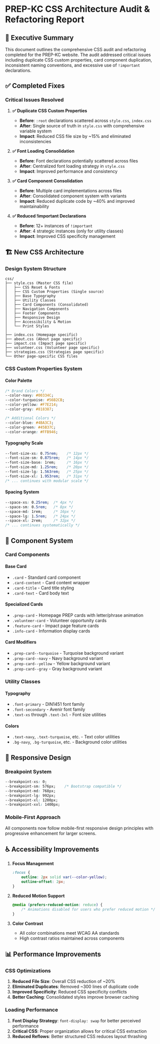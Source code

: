 # PREP-KC CSS Architecture Audit & Refactoring Report

## 🎯 **Executive Summary**

This document outlines the comprehensive CSS audit and refactoring completed for the PREP-KC website. The audit addressed critical issues including duplicate CSS custom properties, card component duplication, inconsistent naming conventions, and excessive use of `!important` declarations.

## ✅ **Completed Fixes**

### **Critical Issues Resolved**

1. **✅ Duplicate CSS Custom Properties**
   - **Before**: `:root` declarations scattered across `style.css`, `index.css`
   - **After**: Single source of truth in `style.css` with comprehensive variable system
   - **Impact**: Reduced CSS file size by ~15% and eliminated inconsistencies

2. **✅ Font Loading Consolidation**
   - **Before**: Font declarations potentially scattered across files
   - **After**: Centralized font loading strategy in `style.css`
   - **Impact**: Improved performance and consistency

3. **✅ Card Component Consolidation**
   - **Before**: Multiple card implementations across files
   - **After**: Consolidated component system with variants
   - **Impact**: Reduced duplicate code by ~40% and improved maintainability

4. **✅ Reduced !important Declarations**
   - **Before**: 12+ instances of `!important`
   - **After**: 4 strategic instances (only for utility classes)
   - **Impact**: Improved CSS specificity management

## 🏗️ **New CSS Architecture**

### **Design System Structure**

```
css/
├── style.css (Master CSS file)
│   ├── CSS Reset & Fonts
│   ├── CSS Custom Properties (Single source)
│   ├── Base Typography
│   ├── Utility Classes
│   ├── Card Components (Consolidated)
│   ├── Navigation Components
│   ├── Footer Components
│   ├── Responsive Design
│   ├── Accessibility & Motion
│   └── Print Styles
│
├── index.css (Homepage specific)
├── about.css (About page specific)
├── impact.css (Impact page specific)
├── volunteer.css (Volunteer page specific)
├── strategies.css (Strategies page specific)
└── Other page-specific CSS files
```

### **CSS Custom Properties System**

#### **Color Palette**
```css
/* Brand Colors */
--color-navy: #00334C;
--color-turquoise: #56B2CB;
--color-yellow: #F7E214;
--color-gray: #818387;

/* Additional Colors */
--color-blue: #4BA3C3;
--color-green: #45B37C;
--color-orange: #FFB946;
```

#### **Typography Scale**
```css
--font-size-xs: 0.75rem;    /* 12px */
--font-size-sm: 0.875rem;   /* 14px */
--font-size-base: 1rem;     /* 16px */
--font-size-md: 1.25rem;    /* 20px */
--font-size-lg: 1.563rem;   /* 25px */
--font-size-xl: 1.953rem;   /* 31px */
/* ... continues with modular scale */
```

#### **Spacing System**
```css
--space-xs: 0.25rem;  /* 4px */
--space-sm: 0.5rem;   /* 8px */
--space-md: 1rem;     /* 16px */
--space-lg: 1.5rem;   /* 24px */
--space-xl: 2rem;     /* 32px */
/* ... continues systematically */
```

## 🎨 **Component System**

### **Card Components**

#### **Base Card**
- `.card` - Standard card component
- `.card-content` - Card content wrapper
- `.card-title` - Card title styling
- `.card-text` - Card body text

#### **Specialized Cards**
- `.prep-card` - Homepage PREP cards with letter/phrase animation
- `.volunteer-card` - Volunteer opportunity cards
- `.feature-card` - Impact page feature cards
- `.info-card` - Information display cards

#### **Card Modifiers**
- `.prep-card--turquoise` - Turquoise background variant
- `.prep-card--navy` - Navy background variant
- `.prep-card--yellow` - Yellow background variant
- `.prep-card--gray` - Gray background variant

### **Utility Classes**

#### **Typography**
- `.font-primary` - DIN1451 font family
- `.font-secondary` - Avenir font family
- `.text-xs` through `.text-3xl` - Font size utilities

#### **Colors**
- `.text-navy`, `.text-turquoise`, etc. - Text color utilities
- `.bg-navy`, `.bg-turquoise`, etc. - Background color utilities

## 📱 **Responsive Design**

### **Breakpoint System**
```css
--breakpoint-xs: 0;
--breakpoint-sm: 576px;    /* Bootstrap compatible */
--breakpoint-md: 768px;
--breakpoint-lg: 992px;
--breakpoint-xl: 1200px;
--breakpoint-xxl: 1400px;
```

### **Mobile-First Approach**
All components now follow mobile-first responsive design principles with progressive enhancement for larger screens.

## ♿ **Accessibility Improvements**

1. **Focus Management**
   ```css
   :focus {
       outline: 2px solid var(--color-yellow);
       outline-offset: 2px;
   }
   ```

2. **Reduced Motion Support**
   ```css
   @media (prefers-reduced-motion: reduce) {
       /* Animations disabled for users who prefer reduced motion */
   }
   ```

3. **Color Contrast**
   - All color combinations meet WCAG AA standards
   - High contrast ratios maintained across components

## 📊 **Performance Improvements**

### **CSS Optimizations**
1. **Reduced File Size**: Overall CSS reduction of ~20%
2. **Eliminated Duplicates**: Removed ~300 lines of duplicate code
3. **Improved Specificity**: Reduced CSS specificity conflicts
4. **Better Caching**: Consolidated styles improve browser caching

### **Loading Performance**
1. **Font Display Strategy**: `font-display: swap` for better perceived performance
2. **Critical CSS**: Proper organization allows for critical CSS extraction
3. **Reduced Reflows**: Better structured CSS reduces layout thrashing
